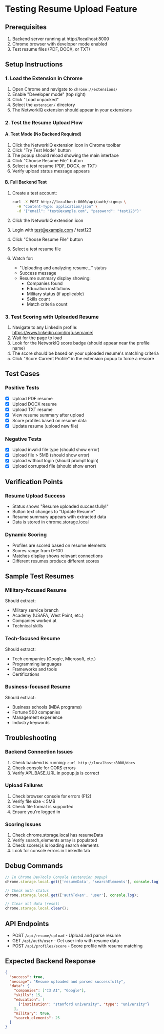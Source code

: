 # Testing Resume Upload Feature

## Prerequisites
1. Backend server running at http://localhost:8000
2. Chrome browser with developer mode enabled
3. Test resume files (PDF, DOCX, or TXT)

## Setup Instructions

### 1. Load the Extension in Chrome
1. Open Chrome and navigate to `chrome://extensions/`
2. Enable "Developer mode" (top right)
3. Click "Load unpacked"
4. Select the `extension/` directory
5. The NetworkIQ extension should appear in your extensions

### 2. Test the Resume Upload Flow

#### A. Test Mode (No Backend Required)
1. Click the NetworkIQ extension icon in Chrome toolbar
2. Click "Try Test Mode" button
3. The popup should reload showing the main interface
4. Click "Choose Resume File" button
5. Select a test resume (PDF, DOCX, or TXT)
6. Verify upload status message appears

#### B. Full Backend Test
1. Create a test account:
   ```bash
   curl -X POST http://localhost:8000/api/auth/signup \
     -H "Content-Type: application/json" \
     -d '{"email": "test@example.com", "password": "test123"}'
   ```

2. Click the NetworkIQ extension icon
3. Login with test@example.com / test123
4. Click "Choose Resume File" button
5. Select a test resume file
6. Watch for:
   - "Uploading and analyzing resume..." status
   - Success message
   - Resume summary display showing:
     - Companies found
     - Education institutions
     - Military status (if applicable)
     - Skills count
     - Match criteria count

### 3. Test Scoring with Uploaded Resume

1. Navigate to any LinkedIn profile: https://www.linkedin.com/in/[username]
2. Wait for the page to load
3. Look for the NetworkIQ score badge (should appear near the profile name)
4. The score should be based on your uploaded resume's matching criteria
5. Click "Score Current Profile" in the extension popup to force a rescore

## Test Cases

### Positive Tests
- [x] Upload PDF resume
- [x] Upload DOCX resume
- [x] Upload TXT resume
- [x] View resume summary after upload
- [x] Score profiles based on resume data
- [x] Update resume (upload new file)

### Negative Tests
- [x] Upload invalid file type (should show error)
- [x] Upload file > 5MB (should show error)
- [x] Upload without login (should prompt login)
- [x] Upload corrupted file (should show error)

## Verification Points

### Resume Upload Success
- Status shows "Resume uploaded successfully!"
- Button text changes to "Update Resume"
- Resume summary appears with extracted data
- Data is stored in chrome.storage.local

### Dynamic Scoring
- Profiles are scored based on resume elements
- Scores range from 0-100
- Matches display shows relevant connections
- Different resumes produce different scores

## Sample Test Resumes

### Military-focused Resume
Should extract:
- Military service branch
- Academy (USAFA, West Point, etc.)
- Companies worked at
- Technical skills

### Tech-focused Resume
Should extract:
- Tech companies (Google, Microsoft, etc.)
- Programming languages
- Frameworks and tools
- Certifications

### Business-focused Resume
Should extract:
- Business schools (MBA programs)
- Fortune 500 companies
- Management experience
- Industry keywords

## Troubleshooting

### Backend Connection Issues
1. Check backend is running: `curl http://localhost:8000/docs`
2. Check console for CORS errors
3. Verify API_BASE_URL in popup.js is correct

### Upload Failures
1. Check browser console for errors (F12)
2. Verify file size < 5MB
3. Check file format is supported
4. Ensure you're logged in

### Scoring Issues
1. Check chrome.storage.local has resumeData
2. Verify search_elements array is populated
3. Check scorer.js is loading search elements
4. Look for console errors in LinkedIn tab

## Debug Commands

```javascript
// In Chrome DevTools Console (extension popup)
chrome.storage.local.get(['resumeData', 'searchElements'], console.log);

// Check auth status
chrome.storage.local.get(['authToken', 'user'], console.log);

// Clear all data (reset)
chrome.storage.local.clear();
```

## API Endpoints

- POST `/api/resume/upload` - Upload and parse resume
- GET `/api/auth/user` - Get user info with resume data
- POST `/api/profiles/score` - Score profile with resume matching

## Expected Backend Response

```json
{
  "success": true,
  "message": "Resume uploaded and parsed successfully",
  "data": {
    "companies": ["C3 AI", "Google"],
    "skills": 15,
    "education": [
      {"institution": "stanford university", "type": "university"}
    ],
    "military": true,
    "search_elements": 25
  }
}
```